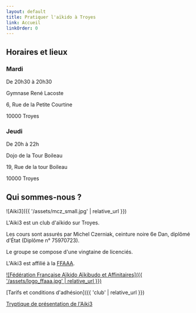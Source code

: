```yaml
---
layout: default
title: Pratiquer l'aïkido à Troyes
link: Accueil
linkOrder: 0
---
```

## Horaires et lieux

### Mardi

De 20h30 à 20h30

Gymnase René Lacoste

6, Rue de la Petite Courtine

10000 Troyes

### Jeudi

De 20h à 22h

Dojo de la Tour Boileau

19, Rue de la tour Boileau

10000 Troyes

## Qui sommes-nous ?

![Aiki3]({{ '/assets/mcz_small.jpg' | relative_url }})

L'Aiki3 est un club d'aïkido sur Troyes.

Les cours sont assurés par Michel Czerniak, ceinture noire 6e Dan, diplômé d'État (Diplôme n° 75970723).

Le groupe se compose d'une vingtaine de licenciés.

L'Aiki3 est affilié à la [FFAAA](http://www.aikido.com.fr).

<a href="http://www.aikido.com.fr" target="_blank">
  ![Fédération Française Aïkido Aïkibudo et Affinitaires]({{ '/assets/logo_ffaaa.jpg' | relative_url }})
</a>

[Tarifs et conditions d'adhésion]({{ 'club' | relative_url }})

<a href="{{ '/assets/triptyque 2010-2011.pdf' | relative_url }}" target="_blank">Tryptique de présentation de l'Aiki3</a>
